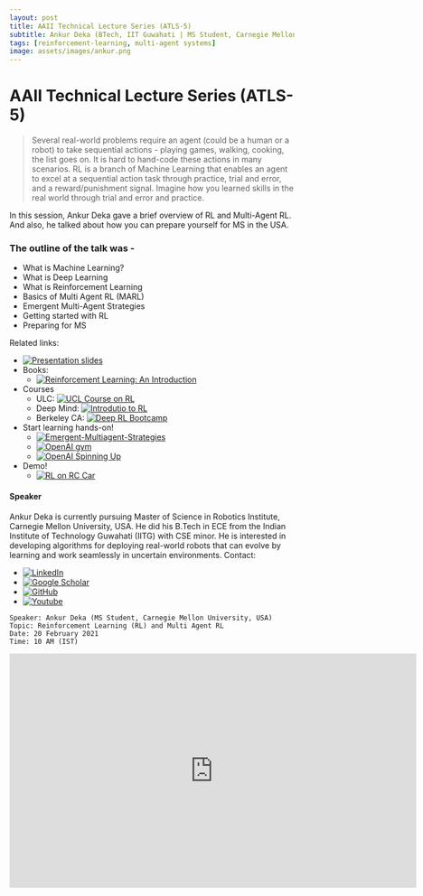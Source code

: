 ```yaml
---
layout: post
title: AAII Technical Lecture Series (ATLS-5)
subtitle: Ankur Deka (BTech, IIT Guwahati | MS Student, Carnegie Mellon University, USA)
tags: [reinforcement-learning, multi-agent systems]
image: assets/images/ankur.png
---
```


# AAII Technical Lecture Series (ATLS-5)

>Several real-world problems require an agent (could be a human or a robot) to take sequential actions - playing games, walking, cooking, the list goes on. It is hard to hand-code these actions in many scenarios. RL is a branch of Machine Learning that enables an agent to excel at a sequential action task through practice, trial and error, and a reward/punishment signal. Imagine how you learned skills in the real world through trial and error and practice. 

In this session, Ankur Deka gave a brief overview of RL and Multi-Agent RL. And also, he talked about how you can prepare yourself for MS in the USA.

### The outline of the talk was -
* What is Machine Learning?
* What is Deep Learning
* What is Reinforcement Learning
* Basics of Multi Agent RL (MARL)
* Emergent Multi-Agent Strategies
* Getting started with RL
* Preparing for MS

Related links:
- [![Presentation slides]()](https://drive.google.com/file/d/1WO8n7aithLdG_mFeUB0dCRhpalAnopww/view?usp=sharing) 
- Books:
    - [![Reinforcement Learning: An Introduction]()](https://web.stanford.edu/class/psych209/Readings/SuttonBartoIPRLBook2ndEd.pdf)
- Courses
    - ULC: [![UCL Course on RL]()](https://www.davidsilver.uk/teaching/)
    - Deep Mind: [![Introdutio to RL]()](https://deepmind.com/learning-resources/-introduction-reinforcement-learning-david-silver)
    - Berkeley CA: [![Deep RL Bootcamp]()](https://sites.google.com/view/deep-rl-bootcamp/lectures)
- Start learning hands-on!
    - [![Emergent-Multiagent-Strategies]()](https://github.com/Ankur-Deka/Emergent-Multiagent-Strategies)
    - [![OpenAI gym]()](https://gym.openai.com/docs/)
    - [![OpenAI Spinning Up]()](https://spinningup.openai.com/en/latest/)
- Demo!
    - [![RL on RC Car]()](https://www.youtube.com/watch?v=U0-Jswwf0hw)


#### Speaker
Ankur Deka is currently pursuing Master of Science in Robotics Institute, Carnegie Mellon University, USA. He did his B.Tech in ECE from the Indian Institute of Technology Guwahati (IITG) with CSE minor. He is interested in developing algorithms for deploying real-world robots that can evolve by learning and work seamlessly in uncertain environments. 
Contact: 
- [![LinkedIn]()](https://www.linkedin.com/in/ankur-deka/)
- [![Google Scholar]()](https://scholar.google.com/citations?user=CaBIO8cAAAAJ&hl=en)
- [![GitHub]()](https://github.com/Ankur-Deka)
- [![Youtube]()](https://www.youtube.com/channel/UCSQTHva-Z2N0rSJsyWQy_pQ)

```
Speaker: Ankur Deka (MS Student, Carnegie Mellon University, USA)
Topic: Reinforcement Learning (RL) and Multi Agent RL
Date: 20 February 2021
Time: 10 AM (IST)
```

<iframe width="720" height="415" src="https://www.youtube.com/embed/L7cZIwLQZoE" title="YouTube video player" frameborder="0" allow="accelerometer; autoplay; clipboard-write; encrypted-media; gyroscope; picture-in-picture" allowfullscreen></iframe>
